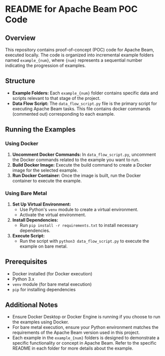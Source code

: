 # README for Apache Beam POC Code

## Overview

This repository contains proof-of-concept (POC) code for Apache Beam, executed locally. The code is organized into incremental example folders named `example_{num}`, where `{num}` represents a sequential number indicating the progression of examples.

## Structure

- **Example Folders:** Each `example_{num}` folder contains specific data and scripts relevant to that stage of the project.
- **Data Flow Script:** The `data_flow_script.py` file is the primary script for executing Apache Beam tasks. This file contains docker commands (commented out) corresponding to each example.

## Running the Examples

### Using Docker

1. **Uncomment Docker Commands:** In `data_flow_script.py`, uncomment the Docker commands related to the example you want to run.
2. **Build Docker Image:** Execute the build command to create a Docker image for the selected example.
3. **Run Docker Container:** Once the image is built, run the Docker container to execute the example.

### Using Bare Metal

1. **Set Up Virtual Environment:**
   - Use Python's `venv` module to create a virtual environment.
   - Activate the virtual environment.
2. **Install Dependencies:**
   - Run `pip install -r requirements.txt` to install necessary dependencies.
3. **Execute Script:**
   - Run the script with `python3 data_flow_script.py` to execute the example on bare metal.

## Prerequisites

- Docker installed (for Docker execution)
- Python 3.x
- `venv` module (for bare metal execution)
- `pip` for installing dependencies

## Additional Notes

- Ensure Docker Desktop or Docker Engine is running if you choose to run the examples using Docker.
- For bare metal execution, ensure your Python environment matches the requirements of the Apache Beam version used in this project.
- Each example in the `example_{num}` folders is designed to demonstrate a specific functionality or concept in Apache Beam. Refer to the specific README in each folder for more details about the example.


